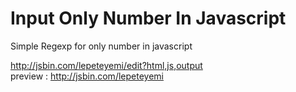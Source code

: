# Input Only Number In Javascript
Simple Regexp for only number in javascript

http://jsbin.com/lepeteyemi/edit?html,js,output  <br>
preview : http://jsbin.com/lepeteyemi
